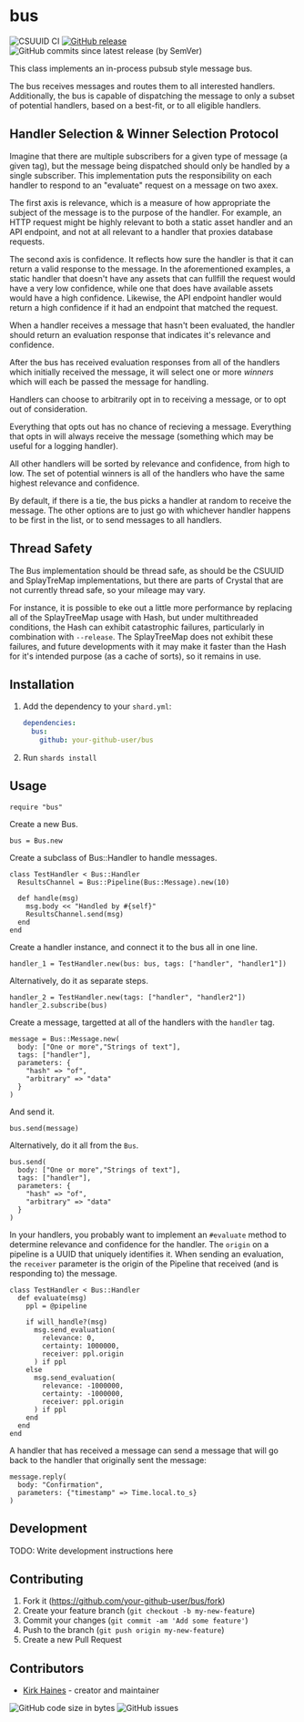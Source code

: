 # bus

![CSUUID CI](https://img.shields.io/github/workflow/status/wyhaines/bus.cr/bus.cr%20CI?style=for-the-badge&logo=GitHub)
[![GitHub release](https://img.shields.io/github/release/wyhaines/CSUUID.cr.svg?style=for-the-badge)](https://github.com/wyhaines/bus.cr/releases)
![GitHub commits since latest release (by SemVer)](https://img.shields.io/github/commits-since/wyhaines/bus.cr/latest?style=for-the-badge)


This class implements an in-process pubsub style message bus.

The bus receives messages and routes them to all interested handlers. Additionally, the bus is capable of dispatching the message to only a subset of potential handlers, based on a best-fit, or to all eligible handlers.

## Handler Selection & Winner Selection Protocol

Imagine that there are multiple subscribers for a given type of message (a given tag), but the message being dispatched should only be handled by a single subscriber. This implementation puts the responsibility on each handler to respond to an "evaluate" request on a message on two axex.

The first axis is relevance, which is a measure of how appropriate the subject of the message is to the purpose of the handler. For example, an HTTP request might be highly relevant to both a static asset handler and an API endpoint, and not at all relevant to a handler that proxies database requests.

The second axis is confidence. It reflects how sure the handler is that it can return a valid response to the message. In the aforementioned examples, a static handler that doesn't have any assets that can fullfill the request would have a very low confidence, while one that does have available assets would have a high confidence. Likewise, the API endpoint handler would return a high confidence if it had an endpoint that matched the request.

When a handler receives a message that hasn't been evaluated, the handler should return an evaluation response that indicates it's relevance and confidence.

After the bus has received evaluation responses from all of the handlers which initially received the message, it will select one or more *winners* which will each be passed the message for handling.

Handlers can choose to arbitrarily opt in to receiving a message, or to opt out of consideration.

Everything that opts out has no chance of recieving a message. Everything that opts in will always receive the message (something which may be useful for a logging handler).

All other handlers will be sorted by relevance and confidence, from high to low. The set of potential winners is all of the handlers who have the same highest relevance and confidence.

By default, if there is a tie, the bus picks a handler at random to receive the message. The other options are to just go with whichever handler happens to be first in the list, or to send messages to all handlers.

## Thread Safety

The Bus implementation should be thread safe, as should be the CSUUID and SplayTreMap implementations, but there are parts of Crystal that are not currently thread safe, so your mileage may vary.

For instance, it is possible to eke out a little more performance by replacing all of the SplayTreeMap usage with Hash, but under multithreaded conditions, the Hash can exhibit catastrophic failures, particularly in combination with `--release`. The SplayTreeMap does not exhibit these failures, and future developments with it may make it faster than the Hash for it's intended purpose (as a cache of sorts), so it remains in use.
## Installation

1. Add the dependency to your `shard.yml`:

   ```yaml
   dependencies:
     bus:
       github: your-github-user/bus
   ```

2. Run `shards install`

## Usage

```crystal
require "bus"
```

Create a new Bus.

```crystal
bus = Bus.new
```

Create a subclass of Bus::Handler to handle messages.

```crystal
class TestHandler < Bus::Handler
  ResultsChannel = Bus::Pipeline(Bus::Message).new(10)

  def handle(msg)
    msg.body << "Handled by #{self}"
    ResultsChannel.send(msg)
  end
end
```

Create a handler instance, and connect it to the bus all in one line.

```crystal
handler_1 = TestHandler.new(bus: bus, tags: ["handler", "handler1"])
```

Alternatively, do it as separate steps.

```crystal
handler_2 = TestHandler.new(tags: ["handler", "handler2"])
handler_2.subscribe(bus)
```

Create a message, targetted at all of the handlers with the `handler` tag.

```crystal
message = Bus::Message.new(
  body: ["One or more","Strings of text"],
  tags: ["handler"],
  parameters: {
    "hash" => "of",
    "arbitrary" => "data"
  }
)
```

And send it.

```crystal
bus.send(message)
```

Alternatively, do it all from the `Bus`.

```crystal
bus.send(
  body: ["One or more","Strings of text"],
  tags: ["handler"],
  parameters: {
    "hash" => "of",
    "arbitrary" => "data"
  }
)
```

In your handlers, you probably want to implement an `#evaluate` method to determine relevance and confidence for the handler. The `origin` on a pipeline is a UUID that uniquely identifies it. When sending an evaluation, the `receiver` parameter is the origin of the Pipeline that received (and is responding to) the message.

```crystal
class TestHandler < Bus::Handler
  def evaluate(msg)
    ppl = @pipeline

    if will_handle?(msg)
      msg.send_evaluation(
        relevance: 0,
        certainty: 1000000,
        receiver: ppl.origin
      ) if ppl
    else
      msg.send_evaluation(
        relevance: -1000000,
        certainty: -1000000,
        receiver: ppl.origin
      ) if ppl
    end
  end
end

```

A handler that has received a message can send a message that will go back to the handler that originally sent the message:

```crystal
message.reply(
  body: "Confirmation",
  parameters: {"timestamp" => Time.local.to_s}
)
```

## Development

TODO: Write development instructions here

## Contributing

1. Fork it (<https://github.com/your-github-user/bus/fork>)
2. Create your feature branch (`git checkout -b my-new-feature`)
3. Commit your changes (`git commit -am 'Add some feature'`)
4. Push to the branch (`git push origin my-new-feature`)
5. Create a new Pull Request

## Contributors

- [Kirk Haines](https://github.com/your-github-user) - creator and maintainer

![GitHub code size in bytes](https://img.shields.io/github/languages/code-size/wyhaines/bus.cr?style=for-the-badge)
![GitHub issues](https://img.shields.io/github/issues/wyhaines/bus.cr?style=for-the-badge)